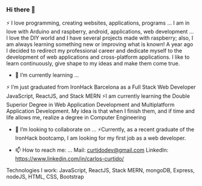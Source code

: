 ### Hi there 👋

⚡ 
I love programming, creating websites, applications, programs ... I am in love with Arduino and raspberry, android, applications, web development ... 
I love the DIY world and I have several projects made with raspberry; also, I am always learning something new or improving what is known!
A year ago I decided to redirect my professional career and dedicate myself to the development of web applications and cross-platform applications.
I like to learn continuously, give shape to my ideas and make them come true.

- 🌱 I’m currently learning ...

⚡ I’m just graduated from IronHack Barcelona as a Full Stack Web Developer
JavaScript, ReactJS, and Stack MERN
⚡I am currently learning the Double Superior Degree in Web Application Development and Multiplatform Application Development.
My idea is that when I finish them, and if time and life allows me, realize a degree in Computer Engineering

- 👯 I’m looking to collaborate on ...
⚡Currently, as a recent graduate of the IronHack bootcamp, I am looking for my first job as a web developer.

- 📫 How to reach me: ...
Mail: curtidodev@gmail.com
LinkedIn: https://www.linkedin.com/in/carlos-curtido/

Technologies I work:
JavaScript, ReactJS, Stack MERN, mongoDB, Express, nodeJS, HTML, CSS, Bootstrap
<!--
**GitSkynet/GitSkynet** is a ✨ _special_ ✨ repository because its `README.md` (this file) appears on your GitHub profile.

Here are some ideas to get you started:

- 🔭 I’m currently working on ...
- 🌱 I’m currently learning ...
- 👯 I’m looking to collaborate on ...
- 🤔 I’m looking for help with ...
- 💬 Ask me about ...
- 📫 How to reach me: ...
- 😄 Pronouns: ...
- ⚡ Fun fact: ...
-->
